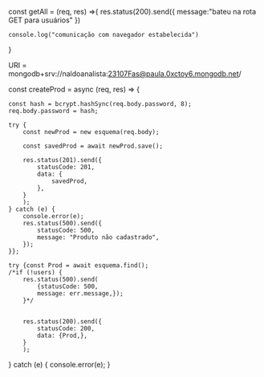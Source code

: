 const getAll = (req, res) =>{
res.status(200).send({
message:"bateu na rota GET para usuários"
})

    console.log("comunicação com navegador estabelecida")

}

URI = mongodb+srv://naldoanalista:23107Fas@paula.0xctoy6.mongodb.net/

const createProd = async (req, res) => {

    const hash = bcrypt.hashSync(req.body.password, 8);
    req.body.password = hash;

    try {
        const newProd = new esquema(req.body);

        const savedProd = await newProd.save();

        res.status(201).send({
            statusCode: 201,
            data: {
                savedProd,
            },
        }
        );
    } catch (e) {
        console.error(e);
        res.status(500).send({
            statusCode: 500,
            message: "Produto não cadastrado",
        });
    }};

    try {const Prod = await esquema.find();
    /*if (!users) {
        res.status(500).send(
            {statusCode: 500,
            message: err.message,});
        }*/


        res.status(200).send({
            statusCode: 200,
            data: {Prod,},
        }
        );

} catch (e) {
console.error(e);
}
